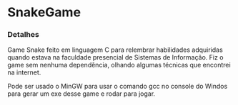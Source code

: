 # SnakeGame

### Detalhes

Game Snake feito em linguagem C para relembrar habilidades adquiridas quando estava na faculdade presencial de Sistemas de Informação.
Fiz o game sem nenhuma dependência, olhando algumas técnicas que encontrei na internet.

Pode ser usado o MinGW para usar o comando gcc no console do Windos para gerar um exe desse game e rodar para jogar.
